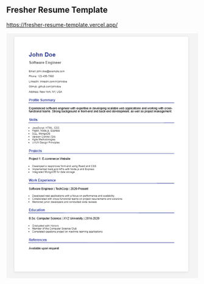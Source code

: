 ## Fresher Resume Template 
https://fresher-resume-template.vercel.app/

![Resume Template](Resume_template.png)
